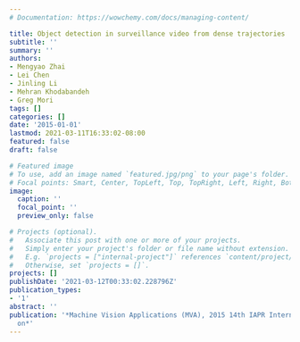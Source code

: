 ```yaml
---
# Documentation: https://wowchemy.com/docs/managing-content/

title: Object detection in surveillance video from dense trajectories
subtitle: ''
summary: ''
authors:
- Mengyao Zhai
- Lei Chen
- Jinling Li
- Mehran Khodabandeh
- Greg Mori
tags: []
categories: []
date: '2015-01-01'
lastmod: 2021-03-11T16:33:02-08:00
featured: false
draft: false

# Featured image
# To use, add an image named `featured.jpg/png` to your page's folder.
# Focal points: Smart, Center, TopLeft, Top, TopRight, Left, Right, BottomLeft, Bottom, BottomRight.
image:
  caption: ''
  focal_point: ''
  preview_only: false

# Projects (optional).
#   Associate this post with one or more of your projects.
#   Simply enter your project's folder or file name without extension.
#   E.g. `projects = ["internal-project"]` references `content/project/deep-learning/index.md`.
#   Otherwise, set `projects = []`.
projects: []
publishDate: '2021-03-12T00:33:02.228796Z'
publication_types:
- '1'
abstract: ''
publication: '*Machine Vision Applications (MVA), 2015 14th IAPR International Conference
  on*'
---
```

